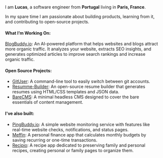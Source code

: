 I am **Lucas**, a software engineer from **Portugal** living in **Paris, France**.

In my spare time I am passionate about building products, learning from it, and contributing to open-source projects.

#### What I’m Working On:

[BlogBuddy.io](https://blogbuddy.io): An AI-powered platform that helps websites and blogs attract more organic traffic. It analyzes your website, extracts SEO insights, and generates optimized articles to improve search rankings and increase organic traffic.

#### Open Source Projects:

- [GitUser](https://github.com/lucasnevespereira/go-gituser): A command-line tool to easily switch between git accounts.
- [Resumme-Builder](https://github.com/lucasnevespereira/resumme-builder): An open-source resume builder that generates resumes using HTML/CSS templates and JSON data.
- [BareCMS](https://github.com/lucasnevespereira/barecms): A minimal headless CMS designed to cover the bare essentials of content management.

#### I've also built:

- [PingBuddy.io](https://pingbuddy.io): A simple website monitoring service with features like real-time website checks, notifications, and status pages.
- [Meffin](https://github.com/lucasnevespereira/meffin-front): A personal finance app that calculates monthly budgets by saving recurring or one-time transactions.
- [Recipio](https://github.com/lucasnevespereira/recipio-app): A recipe app dedicated to preserving family and personal recipes, creating personal or family pages to organize them.
